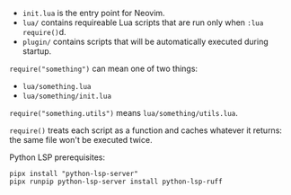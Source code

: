 - `init.lua` is the entry point for Neovim.
- `lua/` contains requireable Lua scripts that are run only when `:lua require()`d.
- `plugin/` contains scripts that will be automatically executed during startup.

`require("something")` can mean one of two things:
- `lua/something.lua`
- `lua/something/init.lua`

`require("something.utils")` means `lua/something/utils.lua`.

`require()` treats each script as a function and caches whatever it returns: the same file won't be executed twice.

Python LSP prerequisites:
```shell
pipx install "python-lsp-server"
pipx runpip python-lsp-server install python-lsp-ruff
```
